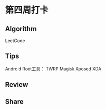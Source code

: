 # 第四周打卡

## Algorithm

LeetCode



## Tips

Android Root工具：
TWRP
Magisk
Xposed
XDA



## Review



## Share

